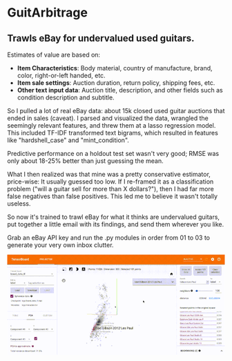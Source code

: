 # GuitArbitrage

## Trawls eBay for undervalued used guitars.

Estimates of value are based on: 
* __Item Characteristics__: Body material, country of manufacture, brand, color, right-or-left handed, etc. 
* __Item sale settings__: Auction duration, return policy, shipping fees, etc.
* __Other text input data__: Auction title, description, and other fields such as condition description and subtitle.

So I pulled a lot of real eBay data: about 15k closed used guitar auctions that ended in sales (caveat). I parsed and visualized the data, wrangled the seemingly relevant features, and threw them at a lasso regression model. This included TF-IDF transformed text bigrams, which resulted in features like "hardshell_case" and "mint_condition". 

Predictive performance on a holdout test set wasn't very good; RMSE was only about 18-25% better than just guessing the mean.

What I then realized was that mine was a pretty conservative estimator, price-wise: It usually guessed too low. If I re-framed it as a classification problem ("will a guitar sell for more than X dollars?"), then I had far more false negatives than false positives. This led me to believe it wasn't totally useless.

So now it's trained to trawl eBay for what it thinks are undervalued guitars, put together a little email with its findings, and send them wherever you like.

Grab an eBay API key and run the .py modules in order from 01 to 03 to generate your very own inbox clutter.

![](/_media/guitar_projector_small.gif)